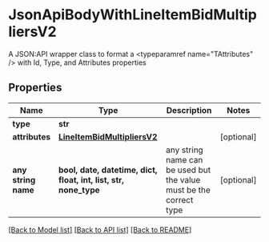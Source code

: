 # JsonApiBodyWithLineItemBidMultipliersV2

A JSON:API wrapper class to format a <typeparamref name=\"TAttributes\" /> with Id, Type, and  Attributes properties

## Properties
Name | Type | Description | Notes
------------ | ------------- | ------------- | -------------
**type** | **str** |  | 
**attributes** | [**LineItemBidMultipliersV2**](LineItemBidMultipliersV2.md) |  | [optional] 
**any string name** | **bool, date, datetime, dict, float, int, list, str, none_type** | any string name can be used but the value must be the correct type | [optional]

[[Back to Model list]](../README.md#documentation-for-models) [[Back to API list]](../README.md#documentation-for-api-endpoints) [[Back to README]](../README.md)


